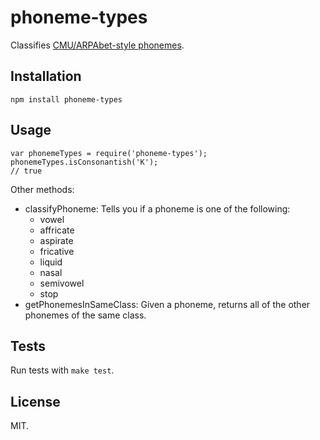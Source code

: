 phoneme-types
==================

Classifies [CMU/ARPAbet-style phonemes](http://www.speech.cs.cmu.edu/cgi-bin/cmudict#phones).

Installation
------------

    npm install phoneme-types

Usage
-----

    var phonemeTypes = require('phoneme-types');
    phonemeTypes.isConsonantish('K');
    // true

Other methods:

- classifyPhoneme: Tells you if a phoneme is one of the following:
  - vowel
  - affricate
  - aspirate
  - fricative
  - liquid
  - nasal
  - semivowel
  - stop
- getPhonemesInSameClass: Given a phoneme, returns all of the other phonemes of the same class.

Tests
-----

Run tests with `make test`.

License
-------

MIT.
